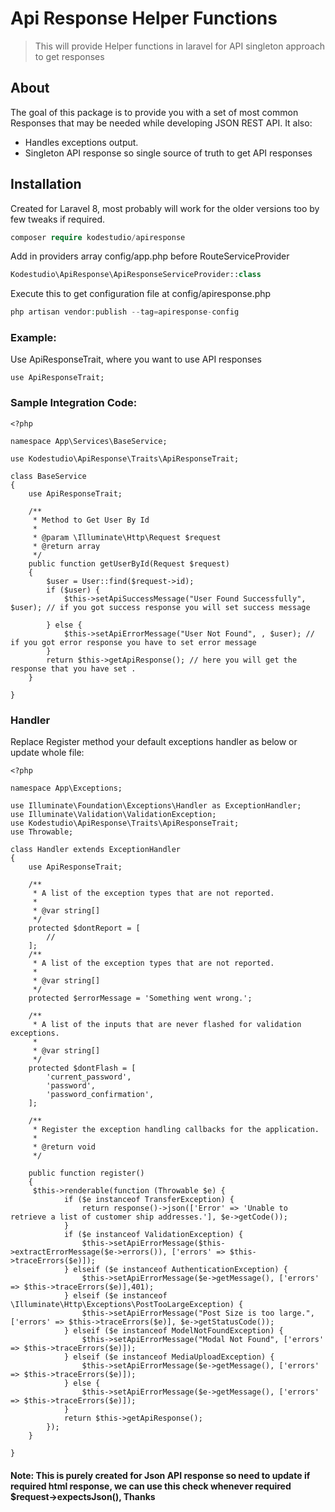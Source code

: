 # Api Response Helper Functions

> This will provide Helper functions in laravel for API singleton approach to get responses
## About
The goal of this package is to provide you with a set of most common Responses that may be needed while developing JSON REST API. It also:
* Handles exceptions output.
* Singleton API response so single source of truth to get API responses 

## Installation
Created for Laravel 8, most probably will work for the older versions too by few tweaks if required.

```php
composer require kodestudio/apiresponse
```
Add in providers array config/app.php before RouteServiceProvider
```php
Kodestudio\ApiResponse\ApiResponseServiceProvider::class
```
Execute this to get configuration file at config/apiresponse.php 
```php
php artisan vendor:publish --tag=apiresponse-config
```
### Example:
Use ApiResponseTrait, where you want to use API responses

```
use ApiResponseTrait;
```
### Sample Integration Code:
```
<?php

namespace App\Services\BaseService;

use Kodestudio\ApiResponse\Traits\ApiResponseTrait;

class BaseService
{
    use ApiResponseTrait;
    
    /**
     * Method to Get User By Id
     *
     * @param \Illuminate\Http\Request $request
     * @return array
     */
    public function getUserById(Request $request)
    {
        $user = User::find($request->id);
        if ($user) {
            $this->setApiSuccessMessage("User Found Successfully", $user); // if you got success response you will set success message

        } else {
            $this->setApiErrorMessage("User Not Found", , $user); // if you got error response you have to set error message
        }
        return $this->getApiResponse(); // here you will get the response that you have set .
    }

}

```

### Handler

Replace Register method your default exceptions handler as below or update whole file: 

```
<?php

namespace App\Exceptions;

use Illuminate\Foundation\Exceptions\Handler as ExceptionHandler;
use Illuminate\Validation\ValidationException;
use Kodestudio\ApiResponse\Traits\ApiResponseTrait;
use Throwable;

class Handler extends ExceptionHandler
{
    use ApiResponseTrait;

    /**
     * A list of the exception types that are not reported.
     *
     * @var string[]
     */
    protected $dontReport = [
        //
    ];
    /**
     * A list of the exception types that are not reported.
     *
     * @var string[]
     */
    protected $errorMessage = 'Something went wrong.';

    /**
     * A list of the inputs that are never flashed for validation exceptions.
     *
     * @var string[]
     */
    protected $dontFlash = [
        'current_password',
        'password',
        'password_confirmation',
    ];

    /**
     * Register the exception handling callbacks for the application.
     *
     * @return void
     */

    public function register()
    {
     $this->renderable(function (Throwable $e) {
            if ($e instanceof TransferException) {
                return response()->json(['Error' => 'Unable to retrieve a list of customer ship addresses.'], $e->getCode());
            }
            if ($e instanceof ValidationException) {
                $this->setApiErrorMessage($this->extractErrorMessage($e->errors()), ['errors' => $this->traceErrors($e)]);
            } elseif ($e instanceof AuthenticationException) {
                $this->setApiErrorMessage($e->getMessage(), ['errors' => $this->traceErrors($e)],401);
            } elseif ($e instanceof \Illuminate\Http\Exceptions\PostTooLargeException) {
                $this->setApiErrorMessage("Post Size is too large.", ['errors' => $this->traceErrors($e)], $e->getStatusCode());
            } elseif ($e instanceof ModelNotFoundException) {
                $this->setApiErrorMessage("Modal Not Found", ['errors' => $this->traceErrors($e)]);
            } elseif ($e instanceof MediaUploadException) {
                $this->setApiErrorMessage($e->getMessage(), ['errors' => $this->traceErrors($e)]);
            } else {
                $this->setApiErrorMessage($e->getMessage(), ['errors' => $this->traceErrors($e)]);
            }
            return $this->getApiResponse();
        });
    }

}
```
#### Note: This is purely created for Json API response so need to update if required html response, we can use this check whenever required $request->expectsJson(), Thanks
